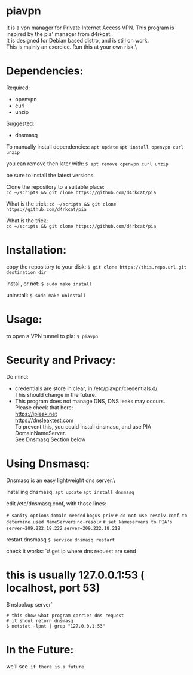 # piavpn
It is a vpn manager for Private Internet Access VPN. This program is inspired by the pia' manager from d4rkcat.\
It is designed for Debian based distro, and is still on work.\
This is mainly an exercice. Run this at your own risk.\


Dependencies:
==========
Required:
- openvpn
- curl
- unzip

Suggested:
- dnsmasq

To manually install dependencies:
`apt update`
`apt install openvpn curl unzip`

you can remove then later with:
`$ apt remove openvpn curl unzip`

be sure to install the latest versions.

Clone the repository to a suitable place:  
`cd ~/scripts && git clone https://github.com/d4rkcat/pia`

What is the trick: 
`cd ~/scripts && git clone https://github.com/d4rkcat/pia`

What is the trick:  
`cd ~/scripts && git clone https://github.com/d4rkcat/pia`


Installation:
==========
copy the repository to your disk:
`$ git clone https://this.repo.url.git destination_dir`

install, or not:
`$ sudo make install`

uninstall:
`$ sudo make uninstall`


Usage:
==========
to open a VPN tunnel to pia:
`$ piavpn`


Security and Privacy:
==========
Do mind:
- credentials are store in clear, in /etc/piavpn/credentials.d/\
	This should change in the future.
- This program does not manage DNS, DNS leaks may occurs.\
	Please check that here:\
			https://ipleak.net \
			https://dnsleaktest.com \
	To prevent this, you could install dnsmasq, and use PIA DomainNameServer.\
	See Dnsmasq Section below


Using Dnsmasq:
==========
Dnsmasq is an easy lightweight dns server.\

installing dnsmasq:
`apt update`
`apt install dnsmasq`

edit /etc/dnsmasq.conf, with those lines:
	
`# sanity options`
`domain-needed`
`bogus-priv`
`# do not use resolv.conf to determine used NameServers`
`no-resolv`
`# set Nameservers to PIA's`
`server=209.222.18.222`
`server=209.222.18.218`

restart dnsmasq
`$ service dnsmasq restart`

check it works:
`# get ip where dns request are send
# this is usually 127.0.0.1:53 ( localhost, port 53)
$ nslookup server`

	# this show what program carries dns request
	# it shoul return dnsmasq
	$ netstat -lpnt | grep "127.0.0.1:53"



In the Future:
==========
we'll see`
	if there is a future`
